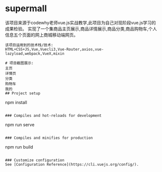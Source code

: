# supermall
该项目来源于codewhy老师vue.js实战教学,此项目为自己对现阶段vue.js学习的成果检验。
实现了一个集商品主页展示,商品详情展示,商品分类,商品购物车,个人信息五个页面的网上商城移动端网页。
```
该项目运用到的技术栈/技术:
HTML+CSS+JS,Vue,Vuecli3,Vue-Router,axios,vue-lazyload,webpack,VueX,mixin

# 项目截图展示:
主页
详情页
分类
购物车
我的
## Project setup
```
npm install
```

### Compiles and hot-reloads for development
```
npm run serve
```

### Compiles and minifies for production
```
npm run build
```

### Customize configuration
See [Configuration Reference](https://cli.vuejs.org/config/).
